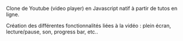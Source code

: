 Clone de Youtube (video player) en Javascript natif à partir de tutos en ligne.

Création des différentes fonctionnalités liées à la vidéo : plein écran, lecture/pause, son, progress bar, etc..
